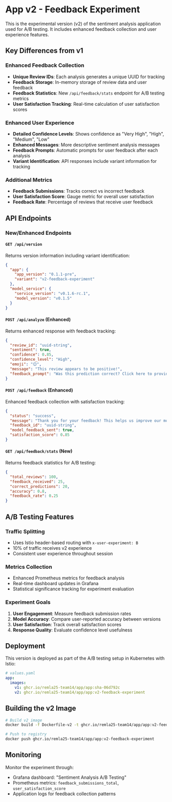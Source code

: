 # App v2 - Feedback Experiment

This is the experimental version (v2) of the sentiment analysis application used for A/B testing. It includes enhanced feedback collection and user experience features.

## Key Differences from v1

### Enhanced Feedback Collection
- **Unique Review IDs**: Each analysis generates a unique UUID for tracking
- **Feedback Storage**: In-memory storage of review data and user feedback
- **Feedback Statistics**: New `/api/feedback/stats` endpoint for A/B testing metrics
- **User Satisfaction Tracking**: Real-time calculation of user satisfaction scores

### Enhanced User Experience
- **Detailed Confidence Levels**: Shows confidence as "Very High", "High", "Medium", "Low"
- **Enhanced Messages**: More descriptive sentiment analysis messages
- **Feedback Prompts**: Automatic prompts for user feedback after each analysis
- **Variant Identification**: API responses include variant information for tracking

### Additional Metrics
- **Feedback Submissions**: Tracks correct vs incorrect feedback
- **User Satisfaction Score**: Gauge metric for overall user satisfaction
- **Feedback Rate**: Percentage of reviews that receive user feedback

## API Endpoints

### New/Enhanced Endpoints

#### `GET /api/version`
Returns version information including variant identification:
```json
{
  "app": {
    "app_version": "0.1.1-pre",
    "variant": "v2-feedback-experiment"
  },
  "model_service": {
    "service_version": "v0.1.6-rc.1",
    "model_version": "v0.1.5"
  }
}
```

#### `POST /api/analyze` (Enhanced)
Returns enhanced response with feedback tracking:
```json
{
  "review_id": "uuid-string",
  "sentiment": true,
  "confidence": 0.85,
  "confidence_level": "High",
  "emoji": "😊",
  "message": "This review appears to be positive!",
  "feedback_prompt": "Was this prediction correct? Click here to provide feedback (ID: uuid-string)"
}
```

#### `POST /api/feedback` (Enhanced)
Enhanced feedback collection with satisfaction tracking:
```json
{
  "status": "success",
  "message": "Thank you for your feedback! This helps us improve our model.",
  "feedback_id": "uuid-string",
  "model_feedback_sent": true,
  "satisfaction_score": 0.85
}
```

#### `GET /api/feedback/stats` (New)
Returns feedback statistics for A/B testing:
```json
{
  "total_reviews": 100,
  "feedback_received": 25,
  "correct_predictions": 20,
  "accuracy": 0.8,
  "feedback_rate": 0.25
}
```

## A/B Testing Features

### Traffic Splitting
- Uses Istio header-based routing with `x-user-experiment: B`
- 10% of traffic receives v2 experience
- Consistent user experience throughout session

### Metrics Collection
- Enhanced Prometheus metrics for feedback analysis
- Real-time dashboard updates in Grafana
- Statistical significance tracking for experiment evaluation

### Experiment Goals
1. **User Engagement**: Measure feedback submission rates
2. **Model Accuracy**: Compare user-reported accuracy between versions
3. **User Satisfaction**: Track overall satisfaction scores
4. **Response Quality**: Evaluate confidence level usefulness

## Deployment

This version is deployed as part of the A/B testing setup in Kubernetes with Istio:

```yaml
# values.yaml
app:
  images:
    v1: ghcr.io/remla25-team14/app/app:sha-06d792c
    v2: ghcr.io/remla25-team14/app/app:v2-feedback-experiment
```

## Building the v2 Image

```bash
# Build v2 image
docker build -f Dockerfile-v2 -t ghcr.io/remla25-team14/app/app:v2-feedback-experiment .

# Push to registry
docker push ghcr.io/remla25-team14/app/app:v2-feedback-experiment
```

## Monitoring

Monitor the experiment through:
- Grafana dashboard: "Sentiment Analysis A/B Testing"
- Prometheus metrics: `feedback_submissions_total`, `user_satisfaction_score`
- Application logs for feedback collection patterns 